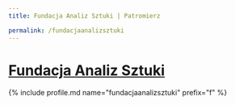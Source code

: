 ```yaml
---
title: Fundacja Analiz Sztuki | Patromierz

permalink: /fundacjaanalizsztuki
---
```


# [Fundacja Analiz Sztuki](https://patronite.pl/fundacjaanalizsztuki)

{% include profile.md name="fundacjaanalizsztuki" prefix="f" %}
